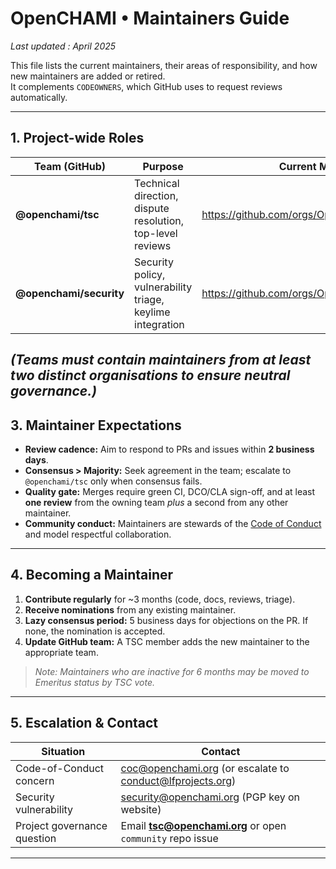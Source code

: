 # OpenCHAMI • Maintainers Guide
_Last updated : April 2025_

This file lists the current maintainers, their areas of responsibility, and how new maintainers are added or retired.  
It complements `CODEOWNERS`, which GitHub uses to request reviews automatically.

---

## 1. Project-wide Roles

| Team (GitHub) | Purpose | Current Members (↗ handle) |
|---------------|---------|----------------------------|
| **@openchami/tsc** | Technical direction, dispute resolution, top-level reviews | https://github.com/orgs/OpenCHAMI/teams/tsc/members |
| **@openchami/security** | Security policy, vulnerability triage, keylime integration | https://github.com/orgs/OpenCHAMI/teams/security/members |


*(Teams must contain maintainers from at least **two distinct organisations** to ensure neutral governance.)*
---

## 3. Maintainer Expectations

* **Review cadence:** Aim to respond to PRs and issues within **2 business days**.  
* **Consensus > Majority:** Seek agreement in the team; escalate to `@openchami/tsc` only when consensus fails.  
* **Quality gate:** Merges require green CI, DCO/CLA sign-off, and at least **one review** from the owning team *plus* a second from any other maintainer.  
* **Community conduct:** Maintainers are stewards of the [Code of Conduct](/CODE_OF_CONDUCT.md) and model respectful collaboration.  

---

## 4. Becoming a Maintainer

1. **Contribute regularly** for ~3 months (code, docs, reviews, triage).  
2. **Receive nominations** from any existing maintainer.  
3. **Lazy consensus period:** 5 business days for objections on the PR. If none, the nomination is accepted.  
4. **Update GitHub team:** A TSC member adds the new maintainer to the appropriate team.  

> _Note: Maintainers who are inactive for 6 months may be moved to Emeritus status by TSC vote._

---

## 5. Escalation & Contact

| Situation | Contact |
|-----------|---------|
| Code-of-Conduct concern | <coc@openchami.org> (or escalate to conduct@lfprojects.org) |
| Security vulnerability | <security@openchami.org> (PGP key on website) |
| Project governance question | Email **tsc@openchami.org** or open `community` repo issue |

---

